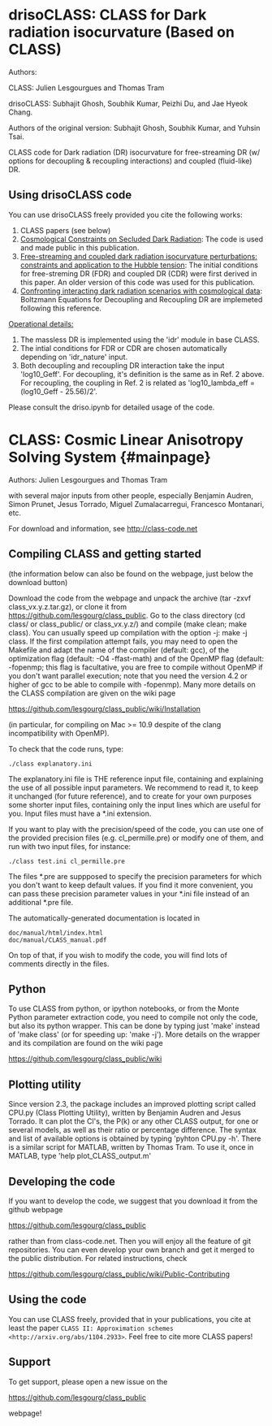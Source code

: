 drisoCLASS: CLASS for Dark radiation isocurvature (Based on CLASS)
==================================================================

Authors:

CLASS: Julien Lesgourgues and Thomas Tram

drisoCLASS: Subhajit Ghosh, Soubhik Kumar, Peizhi Du, and Jae Hyeok Chang.

Authors of the original version: Subhajit Ghosh, Soubhik Kumar, and Yuhsin Tsai.

CLASS code for Dark radiation (DR) isocurvature for free-streaming DR (w/ options for decoupling & recoupling interactions) and coupled (fluid-like) DR.

Using drisoCLASS code
---------------------
You can use drisoCLASS freely provided you cite the following works:

1. CLASS papers (see below)
2. [Cosmological Constraints on Secluded Dark Radiation](): The code is used and made public in this publication.
3. [Free-streaming and coupled dark radiation isocurvature perturbations: constraints and application to the Hubble tension](https://arxiv.org/abs/2107.09076): The initial conditions for free-streming DR (FDR) and coupled DR (CDR) were first derived in this paper. An older version of this code was used for this publication.
4. [Confronting interacting dark radiation scenarios with cosmological data](https://arxiv.org/abs/2212.13264): Boltzmann Equations for Decoupling and Recoupling DR are implemeted following this reference. 

<ins>Operational details:</ins>

1. The massless DR is implemented using the 'idr' module in base CLASS.
2. The intial conditions for FDR or CDR are chosen automatically depending on 'idr_nature' input.
3. Both decoupling and recoupling DR interaction take the input 'log10_Geff'. For decoupling, it's definition is the same as in Ref. 2 above. For recoupling, the coupling in Ref. 2 is related as 'log10_lambda_eff = (log10_Geff - 25.56)/2'.   

Please consult the driso.ipynb for detailed usage of the code.

CLASS: Cosmic Linear Anisotropy Solving System  {#mainpage}
==============================================

Authors: Julien Lesgourgues and Thomas Tram

with several major inputs from other people, especially Benjamin
Audren, Simon Prunet, Jesus Torrado, Miguel Zumalacarregui, Francesco
Montanari, etc.

For download and information, see http://class-code.net


Compiling CLASS and getting started
-----------------------------------

(the information below can also be found on the webpage, just below
the download button)

Download the code from the webpage and unpack the archive (tar -zxvf
class_vx.y.z.tar.gz), or clone it from
https://github.com/lesgourg/class_public. Go to the class directory
(cd class/ or class_public/ or class_vx.y.z/) and compile (make clean;
make class). You can usually speed up compilation with the option -j:
make -j class. If the first compilation attempt fails, you may need to
open the Makefile and adapt the name of the compiler (default: gcc),
of the optimization flag (default: -O4 -ffast-math) and of the OpenMP
flag (default: -fopenmp; this flag is facultative, you are free to
compile without OpenMP if you don't want parallel execution; note that
you need the version 4.2 or higher of gcc to be able to compile with
-fopenmp). Many more details on the CLASS compilation are given on the
wiki page

https://github.com/lesgourg/class_public/wiki/Installation

(in particular, for compiling on Mac >= 10.9 despite of the clang
incompatibility with OpenMP).

To check that the code runs, type:

    ./class explanatory.ini

The explanatory.ini file is THE reference input file, containing and
explaining the use of all possible input parameters. We recommend to
read it, to keep it unchanged (for future reference), and to create
for your own purposes some shorter input files, containing only the
input lines which are useful for you. Input files must have a *.ini
extension.

If you want to play with the precision/speed of the code, you can use
one of the provided precision files (e.g. cl_permille.pre) or modify
one of them, and run with two input files, for instance:

    ./class test.ini cl_permille.pre

The files *.pre are suppposed to specify the precision parameters for
which you don't want to keep default values. If you find it more
convenient, you can pass these precision parameter values in your *.ini
file instead of an additional *.pre file.

The automatically-generated documentation is located in

    doc/manual/html/index.html
    doc/manual/CLASS_manual.pdf

On top of that, if you wish to modify the code, you will find lots of
comments directly in the files.

Python
------

To use CLASS from python, or ipython notebooks, or from the Monte
Python parameter extraction code, you need to compile not only the
code, but also its python wrapper. This can be done by typing just
'make' instead of 'make class' (or for speeding up: 'make -j'). More
details on the wrapper and its compilation are found on the wiki page

https://github.com/lesgourg/class_public/wiki

Plotting utility
----------------

Since version 2.3, the package includes an improved plotting script
called CPU.py (Class Plotting Utility), written by Benjamin Audren and
Jesus Torrado. It can plot the Cl's, the P(k) or any other CLASS
output, for one or several models, as well as their ratio or percentage
difference. The syntax and list of available options is obtained by
typing 'pyhton CPU.py -h'. There is a similar script for MATLAB,
written by Thomas Tram. To use it, once in MATLAB, type 'help
plot_CLASS_output.m'

Developing the code
--------------------

If you want to develop the code, we suggest that you download it from
the github webpage

https://github.com/lesgourg/class_public

rather than from class-code.net. Then you will enjoy all the feature
of git repositories. You can even develop your own branch and get it
merged to the public distribution. For related instructions, check

https://github.com/lesgourg/class_public/wiki/Public-Contributing

Using the code
--------------

You can use CLASS freely, provided that in your publications, you cite
at least the paper `CLASS II: Approximation schemes <http://arxiv.org/abs/1104.2933>`. Feel free to cite more CLASS papers!

Support
-------

To get support, please open a new issue on the

https://github.com/lesgourg/class_public

webpage!
